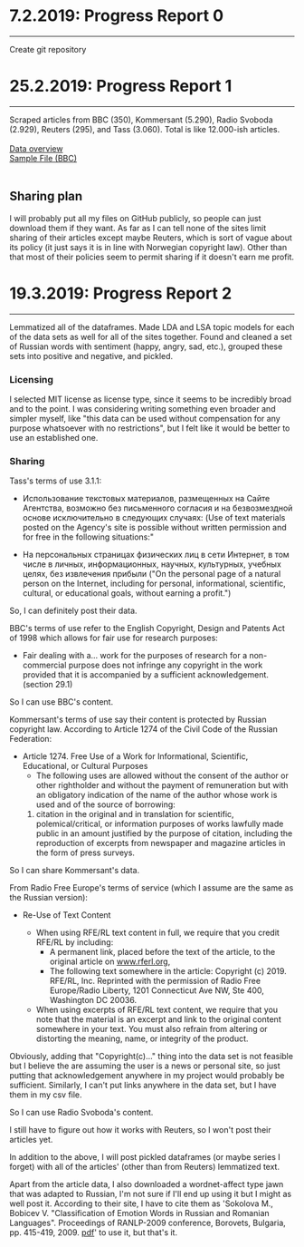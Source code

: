# 7.2.2019: Progress Report 0


----------

Create git repository
# 25.2.2019: Progress Report 1


----------


Scraped articles from BBC (350), Kommersant (5.290), Radio Svoboda (2.929), Reuters (295), and Tass (3.060). Total is like 12.000-ish articles.<br><br>
[Data overview](https://github.com/Data-Science-for-Linguists-2019/Sentiment-Analysis-of-Russian-Language-News/blob/master/data_overview.ipynb)<br> [Sample File (BBC)](https://github.com/Data-Science-for-Linguists-2019/Sentiment-Analysis-of-Russian-Language-News/blob/master/data_sample/bbc/10_%D1%88%D0%B0%D0%B3%D0%BE%D0%B2_%D0%B4%D0%BE_%D0%BA%D1%80%D0%B0%D1%85%D0%B0_%D0%BA%D0%B0%D0%BA_%D0%A0%D0%BE%D1%81%D1%81%D0%B8%D1%8F_%D0%B4%D0%BE%D1%88%D0%BB%D0%B0_%D0%B4%D0%BE_%D0%B4%D0%B5%D1%84%D0%BE%D0%BB%D1%82%D0%B0_1998_%D0%B3%D0%BE%D0%B4%D0%B0_16_%D0%B0%D0%B2%D0%B3%D1%83%D1%81%D1%82%D0%B0_2018.txt)
<br><br>


Sharing plan
-----------
I will probably put all my files on GitHub publicly, so people can just download them if they want. As far as I can tell none of the sites limit sharing of their articles except maybe Reuters, which is sort of vague about its policy (it just says it is in line with Norwegian copyright law). Other than that most of their policies seem to permit sharing if it doesn't earn me profit.


# 19.3.2019: Progress Report 2


----------

Lemmatized all of the dataframes. Made LDA and LSA topic models for each of the data sets as well for all of the sites together. Found and cleaned a set of Russian words with sentiment (happy, angry, sad, etc.), grouped these sets into positive and negative, and pickled. 

### Licensing

I selected MIT license as license type, since it seems to be incredibly broad and to the point. I was considering writing something even broader and simpler myself, like "this data can be used without compensation for any purpose whatsoever with no restrictions", but I felt like it would be better to use an established one. 

### Sharing 
Tass's terms of use 3.1.1: <br>

- Использование текстовых материалов, размещенных на Сайте Агентства, возможно без письменного согласия и на безвозмездной основе исключительно в следующих случаях: (Use of text materials posted on the Agency's site is possible without written permission and for free in the following situations:"

- На персональных страницах физических лиц в сети Интернет, в том числе в личных, информационных, научных, культурных, учебных целях, без извлечения прибыли ("On the personal page of a natural person on the Internet, including for personal, informational, scientific, cultural, or educational goals, without earning a profit.")

So, I can definitely post their data.

BBC's terms of use refer to the English Copyright, Design and Patents Act of 1998 which allows for fair use for research purposes:

- Fair dealing with a... work for the purposes of research for a non-commercial purpose does not infringe any copyright in the work provided that it is accompanied by a sufficient acknowledgement. (section 29.1)

So I can use BBC's content.

Kommersant's terms of use say their content is protected by Russian copyright law. According to Article 1274 of the Civil Code of the Russian Federation:

- Article 1274. Free Use of a Work for Informational, Scientific,
Educational, or Cultural Purposes
	- The following uses are allowed without the consent of the author or other rightholder and without the payment of remuneration but with an obligatory indication of the name of the author whose work is used and of the source of borrowing:
	1. citation in the original and in translation for scientific, polemical/critical, or information purposes of works lawfully made public in an amount justified by the purpose of citation, including the reproduction of excerpts from newspaper and magazine articles in the form of press surveys.

So I can share Kommersant's data.

From Radio Free Europe's terms of service (which I assume are the same as the Russian version):

- Re-Use of Text Content

	- When using RFE/RL text content in full, we require that you credit RFE/RL by including:
		- A permanent link, placed before the text of the article, to the original article on www.rferl.org,
		- The following text somewhere in the article: Copyright (c) 2019. RFE/RL, Inc. Reprinted with the permission of Radio Free Europe/Radio Liberty, 1201 Connecticut Ave NW, Ste 400, Washington DC 20036. 
	- When using excerpts of RFE/RL text content, we require that you note that the material is an excerpt and link to the original content somewhere in your text. You must also refrain from altering or distorting the meaning, name, or integrity of the product.
	
Obviously, adding that "Copyright(c)..." thing into the data set is not feasible but I believe the are assuming the user is a news or personal site, so just putting that acknowledgement anywhere in my project would probably be sufficient. Similarly, I can't put links anywhere in the data set, but I have them in my csv file.

So I can use Radio Svoboda's content.

I still have to figure out how it works with Reuters, so I won't post their articles yet.

In addition to the above, I will post pickled dataframes (or maybe series I forget) with all of the articles' (other than from Reuters) lemmatized text.

Apart from the article data, I also downloaded a wordnet-affect type jawn that was adapted to Russian, I'm not sure if I'll end up using it but I might as well post it. According to their site, I have to cite them as 'Sokolova M., Bobicev V. "Classification of Emotion Words in Russian and Romanian Languages". Proceedings of RANLP-2009 conference, Borovets, Bulgaria, pp. 415-419, 2009. [pdf](http://lilu.fcim.utm.md/SokolovaBobicevRANLP2009.pdf)' to use it, but that's it.

